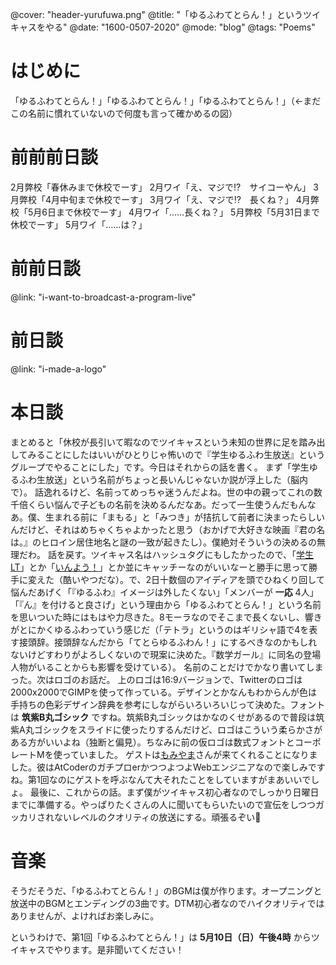 @cover: "header-yurufuwa.png"
@title: "「ゆるふわてとらん！」というツイキャスをやる"
@date: "1600-0507-2020"
@mode: "blog"
@tags: "Poems"

# はじめに
「ゆるふわてとらん！」「ゆるふわてとらん！」「ゆるふわてとらん！」（←まだこの名前に慣れていないので何度も言って確かめるの図）

# 前前前日談
2月弊校「春休みまで休校でーす」
2月ワイ「え、マジで⁉︎　サイコーやん」
3月弊校「4月中旬まで休校でーす」
3月ワイ「え、マジで⁉︎　長くね？」
4月弊校「5月6日まで休校でーす」
4月ワイ「……長くね？」
5月弊校「5月31日まで休校でーす」
5月ワイ「……は？」

# 前前日談
@link: "i-want-to-broadcast-a-program-live"

# 前日談
@link: "i-made-a-logo"

# 本日談
まとめると「休校が長引いて暇なのでツイキャスという未知の世界に足を踏み出してみることにしたはいいがひとりじゃ怖いので『学生ゆるふわ生放送』というグループでやることにした」です。今日はそれからの話を書く。
まず「学生ゆるふわ生放送」という名前がちょっと長いんじゃないか説が浮上した（脳内で）。
話逸れるけど、名前ってめっちゃ迷うんだよね。世の中の親ってこれの数千倍くらい悩んで子どもの名前を決めるんだなあ。だって一生使うんだもんなあ。僕、生まれる前に「まもる」と「みつき」が拮抗して前者に決まったらしいんだけど、それはめちゃくちゃよかったと思う（おかげで大好きな映画『君の名は。』のヒロイン居住地名と謎の一致が起きたし）。僕絶対そういうの決めるの無理だわ。
話を戻す。ツイキャス名はハッシュタグにもしたかったので、「[学生LT](https://student-lt.tech/)」とか「[いんよう！](https://inntoyoh.blogspot.com/)」とか並にキャッチーなのがいいなーと勝手に思って勝手に変えた（酷いやつだな）。で、2日十数個のアイディアを頭でひねくり回して悩んだあげく「『ゆるふわ』イメージは外したくない」「メンバーが **一応** 4人」「『ん』を付けると良さげ」という理由から「ゆるふわてとらん！」という名前を思いついた時にはもはや力尽きた。8モーラなのでそこまで長くないし、響きがとにかくゆるふわっていう感じだ（「テトラ」というのはギリシャ語で4を表す接頭辞。接頭辞なんだから「てとらゆるふわん！」にするべきなのかもしれないけどすわりがよろしくないので現案に決めた。『数学ガール』に同名の登場人物がいることからも影響を受けている）。
名前のことだけでかなり書いてしまった。次はロゴのお話だ。
上のロゴは16:9バージョンで、Twitterのロゴは2000x2000でGIMPを使って作っている。デザインとかなんもわからんが色は手持ちの色彩デザイン辞典を参考にしながらいろいろいじって決めた。フォントは **筑紫B丸ゴシック** ですね。筑紫B丸ゴシックはかなのくせがあるので普段は筑紫A丸ゴシックをスライドに使ったりするんだけど、ロゴはこういう柔らかさがある方がいいよね（独断と偏見）。ちなみに前の仮ロゴは数式フォントとコーポレートMを使っていました。
ゲストは[もみやま](https://twitter.com/momeemt)さんが来てくれることになりました。彼はAtCoderのガチプロerかつつよつよWebエンジニアなので楽しみですね。第1回なのにゲストを呼ぶなんて大それたことをしていますがまあいいでしょ。
最後に、これからの話。まず僕がツイキャス初心者なのでしっかり日曜日までに準備する。やっぱりたくさんの人に聞いてもらいたいので宣伝をしつつガッカリされないレベルのクオリティの放送にする。頑張るぞい💪

# 音楽
そうだそうだ、「ゆるふわてとらん！」のBGMは僕が作ります。オープニングと放送中のBGMとエンディングの3曲です。DTM初心者なのでハイクオリティではありませんが、よければお楽しみに。

というわけで、第1回「ゆるふわてとらん！」は **5月10日（日）午後4時** からツイキャスでやります。是非聞いてください！